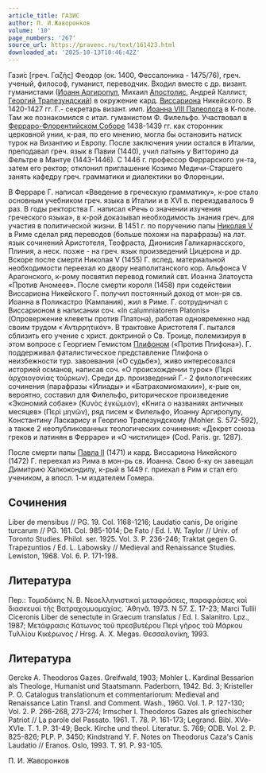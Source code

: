 ```yaml
---
article_title: ГАЗИС
author: П. И.Жаворонков
volume: '10'
page_numbers: '267'
source_url: https://pravenc.ru/text/161423.html
downloaded_at: '2025-10-13T10:46:42Z'
---
```


Гази́с [греч. Γαζῆς] Феодор (ок. 1400, Фессалоника - 1475/76), греч. ученый, философ, гуманист, переводчик. Входил вместе с др. визант. гуманистами ([Иоанн Аргиропул](<https://pravenc.ru/text/Иоанн Аргиропул.html>), Михаил [Апостолис](https://pravenc.ru/text/Апостолис.html), Андрей Каллист, [Георгий Трапезундский](<https://pravenc.ru/text/Георгий Трапезундский.html>)) в окружение кард. [Виссариона](https://pravenc.ru/text/Виссарион.html) Никейского. В 1420-1427 гг. Г.- секретарь визант. имп. [Иоанна VIII Палеолога](<https://pravenc.ru/text/Иоанн VIII Палеолог.html>) в К-поле. Там же познакомился с итал. гуманистом Ф. Филельфо. Участвовал в [Ферраро-Флорентийском Соборе](<https://pravenc.ru/text/Ферраро-Флорентийском Соборе.html>) 1438-1439 гг. как сторонник церковной унии, к-рая, по его мнению, могла бы остановить натиск турок на Византию и Европу. После заключения унии остался в Италии, преподавал греч. язык в Павии (1440), учил латынь у Витторино да Фельтре в Мантуе (1443-1446). С 1446 г. профессор Феррарского ун-та, затем его ректор; отклонил приглашение Козимо Медичи-Старшего занять кафедру греч. грамматики и диалектики во Флоренции.

В Ферраре Г. написал «Введение в греческую грамматику», к-рое стало основным учебником греч. языка в Италии и в XVI в. переиздавалось 9 раз. В годы ректорства Г. написал «Речь о значении изучения греческого языка», в к-рой доказывал необходимость знания греч. для участия в политической жизни. В 1451 г. по поручению папы [Николая V](<https://pravenc.ru/text/Николая V.html>) в Риме сделал ряд переводов (больше похожи на парафразы) на лат. язык сочинений Аристотеля, Теофраста, Дионисия Галикарнасского, Плиния, а неск. позже - на греч. язык произведений Цицерона и др. Вскоре после смерти Николая V (1455) Г. вслед. материальной необходимости переехал ко двору неаполитанского кор. Альфонса V Арагонского, к-рому посвятил перевод гомилий свт. Иоанна Златоуста «Против Аномеев». После смерти короля (1458) при содействии Виссариона Никейского Г. получил постоянный доход от мон-ря св. Иоанна в Поликастро (Кампания), жил в Риме. Г. сотрудничал с Виссарионом в написании соч. «In calumniatorem Platonis» (Опровержение клеветы против Платона), работая одновременно над своим трудом «᾿Αντιρρητικόν». В трактовке Аристотеля Г. пытался сблизить его учение с христ. доктриной о Св. Троице, полемизируя в этом вопросе с Георгием Гемистом [Плифоном](https://pravenc.ru/text/Плифоном.html) («Против Плифона»). Г. поддерживал фаталистическое представление Плифона о неизбежности тур. завоевания («О судьбе»), живо интересовался историей османов, написав соч. «О происхождении турок» (Περὶ ἀρχαιογονίας τούρκων). Среди др. произведений Г.- 2 филологических сочинения (парафразы «Илиады» и «Батрахомиомахии»), к-рые он, вероятно, составил для Филельфо, риторическое произведение «Экономий собаке» (Κυνὸς ἐγκώμιον), «Книга о названиях античных месяцев» (Περὶ μηνῶν), ряд писем к Филельфо, Иоанну Аргиропулу, Константину Ласкарису и Георгию Трапезундскому (Mohler. S. 572-592), а также 2 неопубликованных теологических сочинения: «Декрет союза греков и латинян в Ферраре» и «О чистилище» (Cod. Paris. gr. 1287).

После смерти папы [Павла II](<https://pravenc.ru/text/Павла II.html>) (1471) и кард. Виссариона Никейского (1472) Г. переехал из Рима в мон-рь св. Иоанна. Свою б-ку он завещал Димитрию Халкокондилу, к-рый в 1449 г. приехал в Рим и стал его учеником, а впосл. 1-м издателем Гомера.

## Сочинения

Liber de mensibus // PG. 19. Col. 1168-1216; Laudatio canis, De origine turcarum // PG. 161. Col. 985-1014; De Fato / Ed. I. W. Taylor // Univ. of Toronto Studies. Philol. ser. 1925. Vol. 3. P. 236-246; Traktat gegen G. Trapezuntios / Ed. L. Labowsky // Medieval and Renaissance Studies. Lewiston, 1968. Vol. 6. P. 171-198.

## Литература

Пер.: Τομαδάκης Ν. Β. Νεοελληνιστικαὶ μεταφράσεις, παραφράσεις καὶ διασκευαὶ τῆς Βατραχομυομαχίας. ᾿Αθηνᾶ. 1973. N 57. Σ. 17-23; Marci Tullii Ciceronis Liber de senectute in Graecum translatus / Ed. I. Salanitro. Lpz., 1987; Μετάφρασις Κάτωνος τοῦ πρεσβυτέρου Περὶ γῆρος τοῦ Μάρκου Τυλλίου Κικέρωνος / Hrsg. A. X. Megas. Θεσσαλονίκη, 1993.

## Литература

Gercke A. Theodoros Gazes. Greifwald, 1903; Mohler L. Kardinal Bessarion als Theologe, Humanist und Staatsmann. Paderborn, 1942. Bd. 3; Kristeller P. O. Catalogus translationum et commentariorum: Medieval and Renaissance Latin Transl. and Comment. Wash., 1960. Vol. 1. P. 127-130; Vol. 2. P. 266-268, 273-274; Irmscher I. Theodoros Gazes als griechischer Patriot // La parole del Passato. 1961. T. 78. P. 161-173; Legrand. Bibl. XVe-XVIe. T. 1. P. 31-49; Beck. Kirche und theol. Literatur. S. 769; ODB. Vol. 2. P. 825-826; PLP. P. 3450; Kindstrand Y. F. Notes on Theodorus Caza's Canis Laudatio // Eranos. Oslo, 1993. T. 91. P. 93-105.

П. И.  Жаворонков
